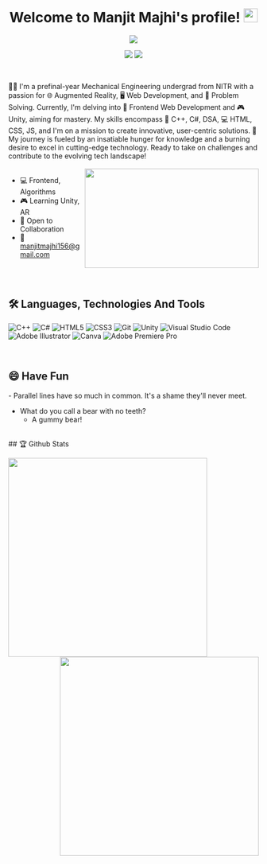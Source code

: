 <h1 align="center">
  Welcome to Manjit Majhi's profile!
  <img src="https://media.giphy.com/media/hvRJCLFzcasrR4ia7z/giphy.gif" width="28">
</h1>




<p align="center">
<img src="https://readme-typing-svg.herokuapp.com?font=Fira+Code&size=35&duration=4000&pause=1000&color=AA2AF7&center=true&width=530&height=60&lines=I'm+Manjit+Majhi;An+Enthusiastic+Learner;A+Student+Developer;A+Problem+Solver">
</p>



<p align="center">
  <a href="https://www.linkedin.com/in/manjit-majhi/"><img src="https://img.shields.io/badge/LinkedIn-0077B5?style=for-the-badge&logo=linkedin&logoColor=white"></a>
  <a href="https://leetcode.com/manjit-code/"><img src="https://img.shields.io/badge/-LeetCode-FFA116?style=for-the-badge&logo=LeetCode&logoColor=black"></a>
<!--   <a href="https://twitter.com/see_d_rat"><img src="https://img.shields.io/badge/Twitter-1DA1F2?style=for-the-badge&logo=twitter&logoColor=white"></a> -->
</p>
<br>

👨‍🎓 I'm a prefinal-year Mechanical Engineering undergrad from NITR with a passion for 🌐 Augmented Reality, 🖥️ Web Development, and 🧩 Problem Solving. Currently, I'm delving into 🔗 Frontend Web Development and 🎮 Unity, aiming for mastery. My skills encompass 🧪 C++, C#, DSA, 💻 HTML, CSS, JS, and I'm on a mission to create innovative, user-centric solutions. 🚀 My journey is fueled by an insatiable hunger for knowledge and a burning desire to excel in cutting-edge technology. Ready to take on challenges and contribute to the evolving tech landscape!
<br>
<br>
<img align="right" src="https://cdn.dribbble.com/users/2646423/screenshots/5507196/computer.gif" height="200px" width="350px">


- 💻 Frontend, Algorithms
- 🎮 Learning Unity, AR
- 👥 Open to Collaboration
- 📧 manjitmajhi156@gmail.com

<br><br>

## 🛠 Languages, Technologies And Tools
![C++](https://img.shields.io/badge/c++-%2300599C.svg?style=for-the-badge&logo=c%2B%2B&logoColor=white)
![C#](https://img.shields.io/badge/C%23-%23239120.svg?style=for-the-badge&logo=c-sharp&logoColor=white)
![HTML5](https://img.shields.io/badge/html5-%23E34F26.svg?style=for-the-badge&logo=html5&logoColor=white)
![CSS3](https://img.shields.io/badge/css3-%231572B6.svg?style=for-the-badge&logo=css3&logoColor=white)
![Git](https://img.shields.io/badge/git-%23F05033.svg?style=for-the-badge&logo=git&logoColor=white)
![Unity](https://img.shields.io/badge/Unity-%23000000.svg?style=for-the-badge&logo=unity&logoColor=white)
![Visual Studio Code](https://img.shields.io/badge/Visual%20Studio%20Code-0078d7.svg?style=for-the-badge&logo=visual-studio-code&logoColor=white)
![Adobe Illustrator](https://img.shields.io/badge/adobeillustrator-%23FF9A00.svg?style=for-the-badge&logo=adobeillustrator&logoColor=white)
![Canva](https://img.shields.io/badge/Canva-%2300C4CC.svg?style=for-the-badge&logo=canva&logoColor=white)
![Adobe Premiere Pro](https://img.shields.io/badge/Adobe%20Premiere%20Pro-%237A248E.svg?style=for-the-badge&logo=adobe-premiere-pro&logoColor=white)



<br>
<h2>😄 Have Fun </h2>
- Parallel lines have so much in common. It's a shame they'll never meet.

- What do you call a bear with no teeth?
  - A gummy bear!
<br>
## 🏆 Github Stats
<p align="bottom">
  <a href="https://github.com/manjit-hub/github-readme-stats">
    <img align="left" height="400px" width="400px" src="https://github-readme-stats.vercel.app/api?username=manjit-hub&theme=midnight-purple&count_private=true&show_icons=true&hide_border=true">
  </a>
  <a href="https://git.io/streak-stats">
    <img align="right" height="400px" width=400px" src="http://github-readme-streak-stats.herokuapp.com?user=manjit-hub&theme=midnight-purple&hide_border=true&fire=F98404&ring=F98404">
  </a>
</p>



